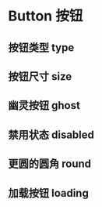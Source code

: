 <script setup>
import Type from './type.vue'
import Size from './Size.vue'
import Ghost from './Ghost.vue'
import Disabled from './Disabled.vue'
import Round from './Round.vue'
import Loading from './Loading.vue'
</script>
<style>
button {
  margin-right: 10px;
  margin-bottom: 10px;
}
</style>

# Button 按钮

## 按钮类型 type

<preview comp-name="button" demo-name="type">
  <Type/>
</preview>

## 按钮尺寸 size

<preview comp-name="button" demo-name="size">
  <Size/>
</preview>

## 幽灵按钮 ghost

<preview comp-name="button" demo-name="ghost">
  <Ghost/>
</preview>

## 禁用状态 disabled

<preview comp-name="button" demo-name="disabled">
  <Disabled/>
</preview>

## 更圆的圆角 round

<preview comp-name="button" demo-name="round">
  <Round/>
</preview>

## 加载按钮 loading

<preview comp-name="button" demo-name="loading">
  <Loading/>
</preview>
